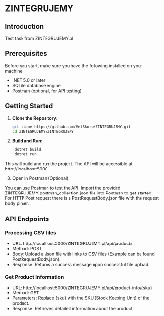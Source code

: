 # ZINTEGRUJEMY

## Introduction

Test task from ZINTEGRUJEMY.pl

## Prerequisites

Before you start, make sure you have the following installed on your machine:

- .NET 5.0 or later
- SQLite database engine
- Postman (optional, for API testing)

## Getting Started

1. **Clone the Repository:**

   ```bash
   git clone https://github.com/VelSkorp/ZINTEGRUJEMY.git
   cd ZINTEGRUJEMY/ZINTEGRUJEMY

2. **Build and Run:**

   ```bash
	dotnet build
	dotnet run
This will build and run the project. The API will be accessible at http://localhost:5000.

3. Open in Postman (Optional):

You can use Postman to test the API. 
Import the provided ZINTEGRUJEMY.postman_collection.json file into Postman to get started.
For HTTP Post request there is a PostRequestBody.json file with the request body pimer.

## API Endpoints

### Processing CSV files
- URL: http://localhost:5000/ZINTEGRUJEMY.pl/api/products
- Method: POST
- Body: Upload a Json file with links to CSV files (Example can be found PostRequestBody.json).
- Response: Returns a success message upon successful file upload.

### Get Product Information
- URL: http://localhost:5000/ZINTEGRUJEMY.pl/api/product-info/{sku}
- Method: GET
- Parameters: Replace {sku} with the SKU (Stock Keeping Unit) of the product.
- Response: Retrieves detailed information about the product.